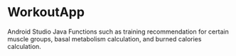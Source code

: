 # WorkoutApp
Android Studio
Java
Functions such as training recommendation for certain muscle groups, basal metabolism calculation, and burned calories calculation.

